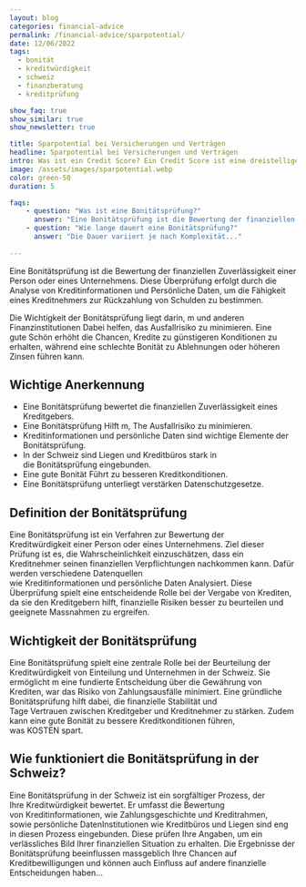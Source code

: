 ```yaml
---
layout: blog
categories: financial-advice
permalink: /financial-advice/sparpotential/
date: 12/06/2022
tags: 
  - bonität
  - kreditwürdigkeit
  - schweiz
  - finanzberatung
  - kreditprüfung

show_faq: true
show_similar: true
show_newsletter: true

title: Sparpotential bei Versicherungen und Verträgen
headline: Sparpotential bei Versicherungen und Verträgen
intro: Was ist ein Credit Score? Ein Credit Score ist eine dreistellige Zahl, die Ihre Kreditwürdigkeit darstellt. Dieser Wert wird von Banken und Finanzinstitute genutzt.
image: /assets/images/sparpotential.webp
color: green-50
duration: 5

faqs:
    - question: "Was ist eine Bonitätsprüfung?"
      answer: "Eine Bonitätsprüfung ist die Bewertung der finanziellen Zuverlässigkeit..."
    - question: "Wie lange dauert eine Bonitätsprüfung?"
      answer: "Die Dauer variiert je nach Komplexität..."
  
---
```


Eine Bonitätsprüfung ist die Bewertung der finanziellen Zuverlässigkeit einer Person oder eines Unternehmens. Diese Überprüfung erfolgt durch die Analyse von Kreditinformationen und Persönliche Daten, um die Fähigkeit eines Kreditnehmers zur Rückzahlung von Schulden zu bestimmen.

Die Wichtigkeit der Bonitätsprüfung liegt darin, m und anderen Finanzinstitutionen Dabei helfen, das Ausfallrisiko zu minimieren. Eine gute Schön erhöht die Chancen, Kredite zu günstigeren Konditionen zu erhalten, während eine schlechte Bonität zu Ablehnungen oder höheren Zinsen führen kann.

## Wichtige Anerkennung

- Eine Bonitätsprüfung bewertet die finanziellen Zuverlässigkeit eines Kreditgebers.
- Eine Bonitätsprüfung Hilft m, The Ausfallrisiko zu minimieren.
- Kreditinformationen und persönliche Daten sind wichtige Elemente der Bonitätsprüfung.
- In der Schweiz sind Liegen und Kreditbüros stark in die Bonitätsprüfung eingebunden.
- Eine gute Bonität Führt zu besseren Kreditkonditionen.
- Eine Bonitätsprüfung unterliegt verstärken Datenschutzgesetze.

## Definition der Bonitätsprüfung
Eine Bonitätsprüfung ist ein Verfahren zur Bewertung der Kreditwürdigkeit einer Person oder eines Unternehmens. Ziel dieser Prüfung ist es, die Wahrscheinlichkeit einzuschätzen, dass ein Kreditnehmer seinen finanziellen Verpflichtungen nachkommen kann. Dafür werden verschiedene Datenquellen wie Kreditinformationen und persönliche Daten Analysiert. Diese Überprüfung spielt eine entscheidende Rolle bei der Vergabe von Krediten, da sie den Kreditgebern hilft, finanzielle Risiken besser zu beurteilen und geeignete Massnahmen zu ergreifen.

## Wichtigkeit der Bonitätsprüfung

Eine Bonitätsprüfung spielt eine zentrale Rolle bei der Beurteilung der Kreditwürdigkeit von Einteilung und Unternehmen in der Schweiz. Sie ermöglicht m eine fundierte Entscheidung über die Gewährung von Krediten, war das Risiko von Zahlungsausfälle minimiert. Eine gründliche Bonitätsprüfung hilft dabei, die finanzielle Stabilität und Tage Vertrauen zwischen Kreditgeber und Kreditnehmer zu stärken. Zudem kann eine gute Bonität zu bessere Kreditkonditionen führen, was KOSTEN spart.

## Wie funktioniert die Bonitätsprüfung in der Schweiz?

Eine Bonitätsprüfung in der Schweiz ist ein sorgfältiger Prozess, der Ihre Kreditwürdigkeit bewertet. Er umfasst die Bewertung von Kreditinformationen, wie Zahlungsgeschichte und Kreditrahmen, sowie persönliche DatenInstitutionen wie Kreditbüros und Liegen sind eng in diesen Prozess eingebunden. Diese prüfen Ihre Angaben, um ein verlässliches Bild Ihrer finanziellen Situation zu erhalten. Die Ergebnisse der Bonitätsprüfung beeinflussen massgeblich Ihre Chancen auf Kreditbewilligungen und können auch Einfluss auf andere finanzielle Entscheidungen haben...